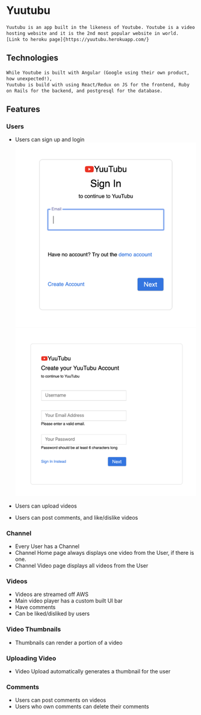 # Yuutubu
    Yuutubu is an app built in the likeness of Youtube. Youtube is a video hosting website and it is the 2nd most popular website in world.
    [Link to heroku page]{https://yuutubu.herokuapp.com/}

## Technologies
    While Youtube is built with Angular (Google using their own product, how unexpected!), 
    Yuutubu is build with using React/Redux on JS for the frontend, Ruby on Rails for the backend, and postgresql for the database.

## Features

### Users
 * Users can sign up and login 
  ![Sign-In](./readme_assets/signin.png) 
  ![Sign-Up](./readme_assets/signup.png)
   
 * Users can upload videos 
 * Users can post comments, and like/dislike videos
  
### Channel
 * Every User has a Channel
 * Channel Home page always displays one video from the User, if there is one.
 * Channel Video page displays all videos from the User


 
### Videos
 * Videos are streamed off AWS
 * Main video player has a custom built UI bar
 * Have comments
 * Can be liked/disliked by users

### Video Thumbnails
 * Thumbnails can render a portion of a video

### Uploading Video
 * Video Upload automatically generates a thumbnail for the user

### Comments
 * Users can post comments on videos 
 * Users who own comments can delete their comments

